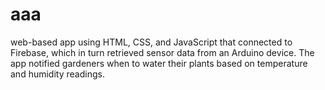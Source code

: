 # aaa
web-based app using HTML, CSS, and JavaScript that connected to Firebase, which in turn retrieved sensor data from an Arduino device. The app notified gardeners when to water their plants based on temperature and humidity readings.
